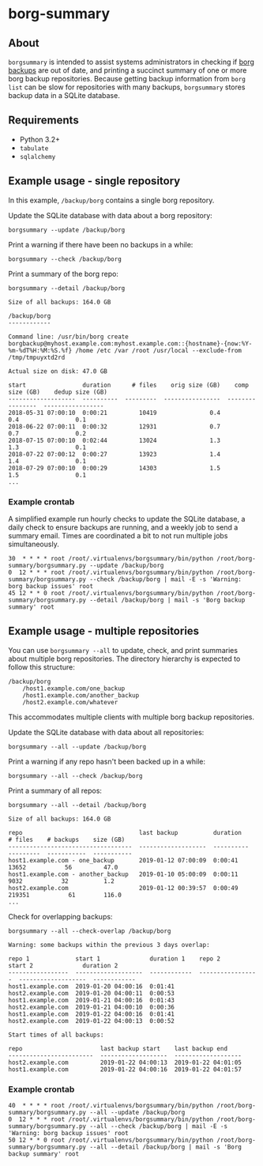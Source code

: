 # borg-summary

## About

`borgsummary` is intended to assist systems administrators in checking if [borg backups](http://borgbackup.readthedocs.io/en/stable/index.html) are out of date, and printing a succinct summary of one or more borg backup repositories.  Because getting backup information from `borg list` can be slow for repositories with many backups, `borgsummary` stores backup data in a SQLite database.


## Requirements

* Python 3.2+
* `tabulate`
* `sqlalchemy`


## Example usage - single repository

In this example, `/backup/borg` contains a single borg repository.

Update the SQLite database with data about a borg repository:

    borgsummary --update /backup/borg

Print a warning if there have been no backups in a while:

    borgsummary --check /backup/borg

Print a summary of the borg repo:

    borgsummary --detail /backup/borg

```
Size of all backups: 164.0 GB

/backup/borg
------------

Command line: /usr/bin/borg create borgbackup@myhost.example.com:myhost.example.com::{hostname}-{now:%Y-%m-%dT%H:%M:%S.%f} /home /etc /var /root /usr/local --exclude-from /tmp/tmpuyxtd2rd

Actual size on disk: 47.0 GB

start                duration      # files    orig size (GB)    comp size (GB)    dedup size (GB)
-------------------  ----------  ---------  ----------------  ----------------  -----------------
2018-05-31 07:00:10  0:00:21         10419               0.4               0.4                0.1
2018-06-22 07:00:11  0:00:32         12931               0.7               0.7                0.2
2018-07-15 07:00:10  0:02:44         13024               1.3               1.3                0.1
2018-07-22 07:00:12  0:00:27         13923               1.4               1.4                0.1
2018-07-29 07:00:10  0:00:29         14303               1.5               1.5                0.1
...
```


### Example crontab

A simplified example run hourly checks to update the SQLite database, a daily check to ensure backups are running, and a weekly job to send a summary email.  Times are coordinated a bit to not run multiple jobs simultaneously.

```
30  * * * * root /root/.virtualenvs/borgsummary/bin/python /root/borg-summary/borgsummary.py --update /backup/borg
0  12 * * * root /root/.virtualenvs/borgsummary/bin/python /root/borg-summary/borgsummary.py --check /backup/borg | mail -E -s 'Warning: borg backup issues' root
45 12 * * 0 root /root/.virtualenvs/borgsummary/bin/python /root/borg-summary/borgsummary.py --detail /backup/borg | mail -s 'Borg backup summary' root
```

## Example usage - multiple repositories

You can use `borgsummary --all` to update, check, and print summaries about multiple borg repositories.  The directory hierarchy is expected to follow this structure:

```
/backup/borg
    /host1.example.com/one_backup
    /host1.example.com/another_backup
    /host2.example.com/whatever
```

This accommodates multiple clients with multiple borg backup repositories.

Update the SQLite database with data about all repositories:

    borgsummary --all --update /backup/borg

Print a warning if any repo hasn't been backed up in a while:

    borgsummary --all --check /backup/borg

Print a summary of all repos:

    borgsummary --all --detail /backup/borg

```
Size of all backups: 164.0 GB

repo                                 last backup          duration      # files    # backups    size (GB)
-----------------------------------  -------------------  ----------  ---------  -----------  -----------
host1.example.com - one_backup       2019-01-12 07:00:09  0:00:41         13652           56         47.0
host1.example.com - another_backup   2019-01-10 05:00:09  0:00:11          9032           32          1.2
host2.example.com                    2019-01-12 00:39:57  0:00:49        219351           61        116.0
...
```

Check for overlapping backups:

    borgsummary --all --check-overlap /backup/borg

```
Warning: some backups within the previous 3 days overlap:

repo 1             start 1              duration 1    repo 2             start 2              duration 2
-----------------  -------------------  ------------  -----------------  -------------------  ------------
host1.example.com  2019-01-20 04:00:16  0:01:41       host2.example.com  2019-01-20 04:00:11  0:00:53
host1.example.com  2019-01-21 04:00:16  0:01:43       host2.example.com  2019-01-21 04:00:10  0:00:36
host1.example.com  2019-01-22 04:00:16  0:01:41       host2.example.com  2019-01-22 04:00:13  0:00:52

Start times of all backups:

repo                      last backup start    last backup end
------------------------  -------------------  -------------------
host2.example.com         2019-01-22 04:00:13  2019-01-22 04:01:05
host1.example.com         2019-01-22 04:00:16  2019-01-22 04:01:57
```



### Example crontab

```
40  * * * * root /root/.virtualenvs/borgsummary/bin/python /root/borg-summary/borgsummary.py --all --update /backup/borg
0  12 * * * root /root/.virtualenvs/borgsummary/bin/python /root/borg-summary/borgsummary.py --all --check /backup/borg | mail -E -s 'Warning: borg backup issues' root
50 12 * * 0 root /root/.virtualenvs/borgsummary/bin/python /root/borg-summary/borgsummary.py --all --detail /backup/borg | mail -s 'Borg backup summary' root
```
